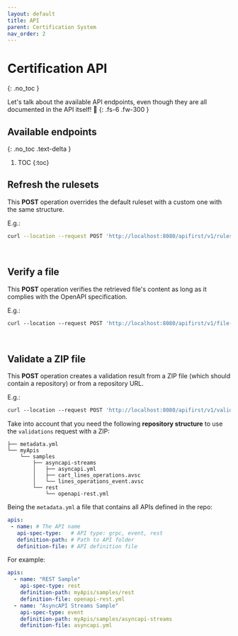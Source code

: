 ```yaml
---
layout: default
title: API
parent: Certification System
nav_order: 2
---
```


# Certification API
{: .no_toc }

Let's talk about the available API endpoints, even though they are all documented in the API itself! 🤠 
{: .fs-6 .fw-300 }

## Available endpoints
{: .no_toc .text-delta }

1. TOC
{:toc}

<!-- todo: link a Swagger. -->

## Refresh the rulesets

This **POST** operation overrides the default ruleset with a custom one with the same structure.

<div class="code-example" markdown="1">
E.g.:

```bash
curl --location --request POST 'http://localhost:8080/apifirst/v1/rulesets/refresh'
```
</div>

<br>

## Verify a file

This **POST** operation verifies the retrieved file's content as long as it complies with the OpenAPI specification. 

<div class="code-example" markdown="1">
E.g.:

```bash
curl --location --request POST 'http://localhost:8080/apifirst/v1/file-verify' \--header 'Content-Type: multipart/form-data' \--header 'Accept: application/json' \--form 'url="https://raw.githubusercontent.com/..."' \--form 'apiProtocol="1"'
```
</div>

<br>

## Validate a ZIP file

This **POST** operation creates a validation result from a ZIP file (which should contain a repository) or from a repository URL. 

<div class="code-example" markdown="1">
E.g.:

```bash
curl --location --request POST 'http://localhost:8080/apifirst/v1/validations' \--header 'Content-Type: multipart/form-data' \--header 'Accept: application/json' \--form 'url="https://github.com/..."' \--form 'validationType="1"' \--form 'isVerbose="false"'
```
</div>

Take into account that you need the following **repository structure** to use the `validations` request with a ZIP:

```
├── metadata.yml
└── myApis
    └── samples
        ├── asyncapi-streams
        │   ├── asyncapi.yml
        │   ├── cart_lines_operations.avsc
        │   └── lines_operations_event.avsc
        └── rest
            └── openapi-rest.yml
```

Being the `metadata.yml` a file that contains all APIs defined in the repo:

```yml
apis:
 - name: # The API name
   api-spec-type:   # API type: grpc, event, rest
   definition-path: # Path to API folder
   definition-file: # API definition file
```

<div class="code-example" markdown="1">
For example:

```yml
apis:
  - name: "REST Sample"
    api-spec-type: rest
    definition-path: myApis/samples/rest
    definition-file: openapi-rest.yml
  - name: "AsyncAPI Streams Sample"
    api-spec-type: event
    definition-path: myApis/samples/asyncapi-streams
    definition-file: asyncapi.yml
```
</div>